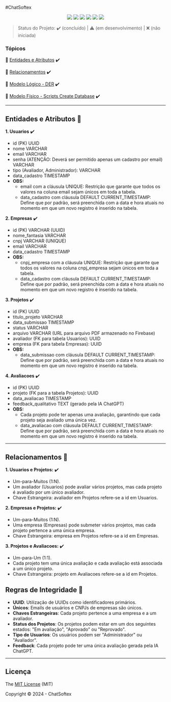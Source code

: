 #ChatSoftex

<p align="center">
  <img src="http://img.shields.io/static/v1?label=Draw.io&message=24.6.4&color=f08705&style=for-the-badge&logo=diagramsdotnet"/>
  <img src="http://img.shields.io/static/v1?label=Workbench MySQL&message=8.0.38&color=4479a1&style=for-the-badge&logo=mysql&logoColor=f5f5f5"/>
  <img src="http://img.shields.io/static/v1?label=PostgreSQL&message=16&color=4169e1&style=for-the-badge&logo=postgresql&logoColor=f5f5f5"/>
  <img src="http://img.shields.io/static/v1?label=Firebase&message=10.13.0&color=DD2C00&style=for-the-badge&logo=firebase"/>
  <img src="http://img.shields.io/static/v1?label=STATUS&message=CONCLUIDO&color=green&style=for-the-badge"/>
  <img src="http://img.shields.io/static/v1?label=License&message=MIT&color=green&style=for-the-badge"/>
</p>

> Status do Projeto: :heavy_check_mark: (concluido) | :warning: (em desenvolvimento) | :x: (não iniciada)

### Tópicos 

:small_blue_diamond: [Entidades e Atributos](#entidades-e-atributos-file_folder) :heavy_check_mark:

:small_blue_diamond: [Relacionamentos](#relacionamentos-handshake) :heavy_check_mark:

:small_blue_diamond: [Modelo Lógico - DER](modelo_logico_der) :heavy_check_mark:

:small_blue_diamond: [Modelo Físico - Scripts Create Database](scripts_create_database) :heavy_check_mark:

--- 

## Entidades e Atributos :file_folder:

<p align="justify">

**1. Usuarios** :heavy_check_mark:
  - id (PK) UUID
  - nome VARCHAR
  - email VARCHAR
  - senha (ATENÇÃO: Deverá ser permitido apenas um cadastro por email) VARCHAR
  - tipo (Avaliador, Administrador): VARCHAR
  - data_cadastro TIMESTAMP
  - **OBS:**
    - email com a cláusula UNIQUE: Restrição que garante que todos os valores na coluna email sejam únicos em toda a tabela.
    - data_cadastro com cláusula DEFAULT CURRENT_TIMESTAMP: Define que por padrão, será preenchida com a data e hora atuais no momento em que um novo registro é inserido na tabela.

**2. Empresas** :heavy_check_mark:
  - id (PK) VARCHAR (UUID)
  - nome_fantasia VARCHAR
  - cnpj VARCHAR (UNIQUE)
  - email VARCHAR
  - data_cadastro TIMESTAMP
  - **OBS:**
    - cnpj_empresa com a cláusula UNIQUE: Restrição que garante que todos os valores na coluna cnpj_empresa sejam únicos em toda a tabela.
    - data_cadastro com cláusula DEFAULT CURRENT_TIMESTAMP: Define que por padrão, será preenchida com a data e hora atuais no momento em que um novo registro é inserido na tabela.

**3. Projetos** :heavy_check_mark:
  - id (PK) UUID
  - titulo_projeto VARCHAR
  - data_submissao TIMESTAMP
  - status VARCHAR
  - arquivo VARCHAR (URL para arquivo PDF armazenado no Firebase)
  - avaliador (FK para tabela Usuarios): UUID
  - empresa (FK para tabela Empresas): UUID
  - **OBS:**
    - data_submissao com cláusula DEFAULT CURRENT_TIMESTAMP: Define que por padrão, será preenchida com a data e hora atuais no momento em que um novo registro é inserido na tabela.

**4. Avaliacoes** :heavy_check_mark:
  - id (PK) UUID
  - projeto (FK para a tabela Projetos): UUID
  - data_avaliacao TIMESTAMP
  - feedback_qualitativo TEXT (gerado pela IA ChatGPT)
  - **OBS:**
    - Cada projeto pode ter apenas uma avaliação, garantindo que cada projeto seja avaliado uma única vez.
    - data_avaliacao com cláusula DEFAULT CURRENT_TIMESTAMP: Define que por padrão, será preenchida com a data e hora atuais no momento em que um novo registro é inserido na tabela.

</p>

---

## Relacionamentos :handshake:

**1. Usuarios e Projetos:** :heavy_check_mark:
  - Um-para-Muitos (1:N).
  - Um avaliador (Usuarios) pode avaliar vários projetos, mas cada projeto é avaliado por um único avaliador.
  - Chave Estrangeira: avaliador em Projetos refere-se a id em Usuarios.

**2. Empresas e Projetos:** :heavy_check_mark:
  - Um-para-Muitos (1:N).
  - Uma empresa (Empresas) pode submeter vários projetos, mas cada projeto pertence a uma única empresa.
  - Chave Estrangeira: empresa em Projetos refere-se a id em Empresas.

**3. Projetos e Avaliacoes:** :heavy_check_mark:
  - Um-para-Um (1:1).
  - Cada projeto tem uma única avaliação e cada avaliação está associada a um único projeto.
  - Chave Estrangeira: projeto em Avaliacoes refere-se a id em Projetos.


## Regras de Integridade :pencil:

- **UUID**: Utilização de UUIDs como identificadores primários.
- **Únicos**: Emails de usuários e CNPJs de empresas são únicos.
- **Chaves Estrangeiras**: Cada projeto pertence a uma empresa e a um avaliador.
- **Status dos Projetos**: Os projetos podem estar em um dos seguintes estados: "Em avaliação", "Aprovado" ou "Reprovado".
- **Tipo de Usuarios**: Os usuários podem ser "Administrador" ou "Avaliador".
- **Feedback**: Cada projeto pode ter uma única avaliação gerada pela IA ChatGPT.

---

## Licença 

The [MIT License]() (MIT)

Copyright :copyright: 2024 - ChatSoftex
